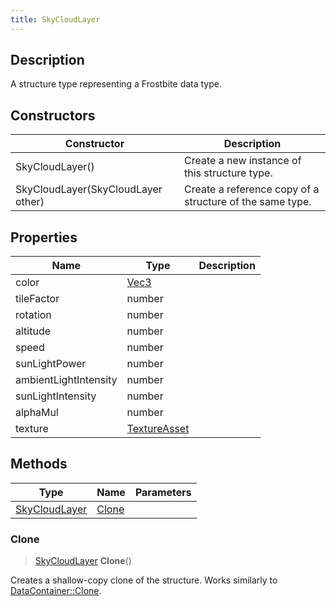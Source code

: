 ```yaml
---
title: SkyCloudLayer
---
```

## Description

A structure type representing a Frostbite data type.

## Constructors

| Constructor                        | Description                                              |
| ---------------------------------- | -------------------------------------------------------- |
| SkyCloudLayer()                    | Create a new instance of this structure type.            |
| SkyCloudLayer(SkyCloudLayer other) | Create a reference copy of a structure of the same type. |

## Properties

| Name                  | Type                              | Description |
| --------------------- | --------------------------------- | ----------- |
| color                 | [Vec3](/vext/ref/shared/class/Vec3) |             |
| tileFactor            | number                            |             |
| rotation              | number                            |             |
| altitude              | number                            |             |
| speed                 | number                            |             |
| sunLightPower         | number                            |             |
| ambientLightIntensity | number                            |             |
| sunLightIntensity     | number                            |             |
| alphaMul              | number                            |             |
| texture               | [TextureAsset](TextureAsset)      |             |

## Methods

| Type                           | Name            | Parameters |
| ------------------------------ | --------------- | ---------- |
| [SkyCloudLayer](SkyCloudLayer) | [Clone](#clone) |            |

### Clone

> [SkyCloudLayer](SkyCloudLayer) **Clone**()

Creates a shallow-copy clone of the structure. Works similarly to [DataContainer::Clone](/vext/ref/shared/class/datacontainer#clone).
